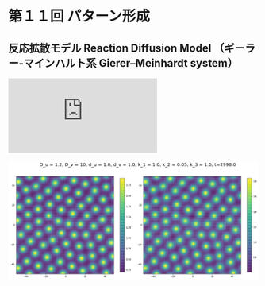 # 第１１回 パターン形成

## 反応拡散モデル  Reaction Diffusion Model （ギーラー-マインハルト系 Gierer–Meinhardt system）

![RDEq](https://latex.codecogs.com/png.latex?%5Cdpi%7B150%7D%20%5CLARGE%20%5Cbegin%7Bcases%7D%20%5Cfrac%7B%5Cpartial%20u%7D%7B%5Cpartial%20t%7D%20%3D%20D_u%20%5Cnabla%5E2%20u%20-%20d_u%20u%20&plus;%20k_1%20%5Cfrac%7Bu%5E2%7D%7Bv%7D%20&plus;%20k_2%5C%5C%20%5Cfrac%7B%5Cpartial%20v%7D%7B%5Cpartial%20t%7D%20%3D%20D_v%20%5Cnabla%5E2%20v%20-%20d_v%20v%20%5C%20&plus;%20k_3%20u%5E2%20%5Cend%7Bcases%7D, "\begin{cases}
\frac{\partial u}{\partial t} = D_u \nabla^2 u - d_u u + k_1 \frac{u^2}{v} + k_2\\
\frac{\partial v}{\partial t} = D_v \nabla^2 v - d_v v \ + k_3 u^2 
\end{cases}")

![D_u = 1.2](fig/D_u=1.2.png)